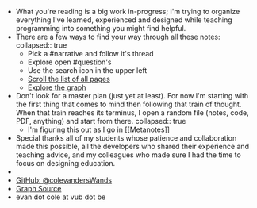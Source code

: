 - What you're reading is a big work in-progress; I'm trying to organize everything I've learned, experienced and designed while teaching programming into something you might find helpful.
- There are a few ways to find your way through all these notes:
  collapsed:: true
	- Pick a #narrative and follow it's thread
	- Explore open #question's
	- Use the search icon in the upper left
	- [Scroll the list of all pages](https://evancole.be/#/all-pages)
	- [Explore the graph](https://evancole.be/#/graph)
- Don't look for a master plan (just yet at least). For now I'm starting with the first thing that comes to mind then following that train of thought. When that train reaches its terminus, I open a random file (notes, code, PDF, anything) and start from there.
  collapsed:: true
	- I'm figuring this out as I go in [[Metanotes]]
- Special thanks all of my students whose patience and collaboration made this possible, all the developers who shared their experience and teaching advice, and my colleagues who made sure I had the time to focus on designing education.
-
- [GitHub: @colevandersWands](https://github.com/colevandersWands)
- [Graph Source](https://github.com/colevandersWands/notes)
- evan dot cole at vub dot be